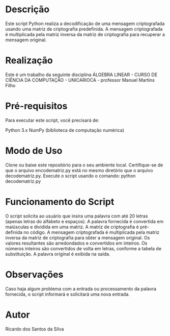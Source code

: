 # Descrição
Este script Python realiza a decodificação de uma mensagem criptografada usando uma matriz de criptografia predefinida. A mensagem criptografada é multiplicada pela matriz inversa da matriz de criptografia para recuperar a mensagem original.

# Realização
Este é um trabalho da seguinte disciplina
ÁLGEBRA LINEAR - CURSO DE CIÊNCIA DA COMPUTAÇÃO - UNICARIOCA - professor Manuel Martins Filho

# Pré-requisitos
Para executar este script, você precisará de:

Python 3.x
NumPy (biblioteca de computação numérica)

# Modo de Uso
Clone ou baixe este repositório para o seu ambiente local.
Certifique-se de que o arquivo encodematriz.py está no mesmo diretório que o arquivo decodematriz.py.
Execute o script usando o comando:
  python decodematriz.py

# Funcionamento do Script

O script solicita ao usuário que insira uma palavra com até 20 letras (apenas letras do alfabeto e espaços).
A palavra fornecida é convertida em maiúsculas e dividida em uma matriz.
A matriz de criptografia é pré-definida no código.
A mensagem criptografada é multiplicada pela matriz inversa da matriz de criptografia para obter a mensagem original.
Os valores resultantes são arredondados e convertidos em inteiros.
Os números inteiros são convertidos de volta em letras, conforme a tabela de substituição.
A palavra original é exibida na saída.

# Observações
Caso haja algum problema com a entrada ou processamento da palavra fornecida, o script informará e solicitará uma nova entrada.

# Autor
Ricardo dos Santos da Silva
